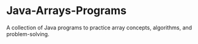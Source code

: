 # Java-Arrays-Programs
A collection of Java programs to practice array concepts, algorithms, and problem-solving.
